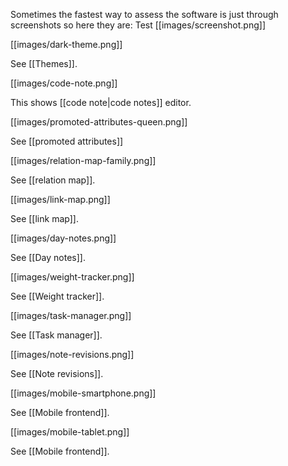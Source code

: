 Sometimes the fastest way to assess the software is just through screenshots so here they are:
Test
[[images/screenshot.png]]

[[images/dark-theme.png]]

See [[Themes]].

[[images/code-note.png]]

This shows [[code note|code notes]] editor.

[[images/promoted-attributes-queen.png]]

See [[promoted attributes]]

[[images/relation-map-family.png]]

See [[relation map]].

[[images/link-map.png]]

See [[link map]].

[[images/day-notes.png]]

See [[Day notes]].

[[images/weight-tracker.png]]

See [[Weight tracker]].

[[images/task-manager.png]]

See [[Task manager]].

[[images/note-revisions.png]]

See [[Note revisions]].

[[images/mobile-smartphone.png]]

See [[Mobile frontend]].

[[images/mobile-tablet.png]]

See [[Mobile frontend]].